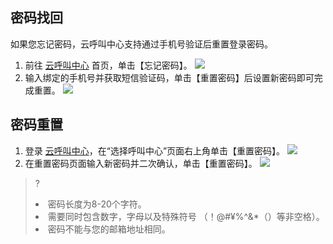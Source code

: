 ## 密码找回
如果您忘记密码，云呼叫中心支持通过手机号验证后重置登录密码。
1. 前往 [云呼叫中心](https://tccc.qcloud.com/login) 首页，单击【忘记密码】。
![](https://main.qcloudimg.com/raw/eabca1579cbb5f20cfaedd313c86d9cb.png)
2. 输入绑定的手机号并获取短信验证码，单击【重置密码】后设置新密码即可完成重置。
![](https://main.qcloudimg.com/raw/712527e2384036b617a377c30b1bd627.png)

## 密码重置
1. 登录 [云呼叫中心](https://tccc.qcloud.com/login)，在“选择呼叫中心”页面右上角单击【重置密码】。
![](https://main.qcloudimg.com/raw/09848e7a599c34a30085767e1c6c14b6.png)
2. 在重置密码页面输入新密码并二次确认，单击【重置密码】。
![](https://main.qcloudimg.com/raw/44f17fe304b25780827e9b5912ca31e9.png)

>? <li>密码长度为8-20个字符。<li>需要同时包含数字，字母以及特殊符号 （！@#¥%^&*（）等非空格）。<li>密码不能与您的邮箱地址相同。
